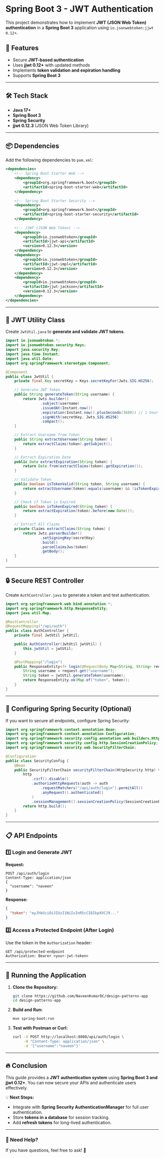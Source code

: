 # Spring Boot 3 - JWT Authentication

This project demonstrates how to implement **JWT (JSON Web Token) authentication** in a **Spring Boot 3** application using `io.jsonwebtoken:jjwt 0.12+`.

## 🚀 Features
- Secure **JWT-based authentication**
- Uses **jjwt 0.12+** with updated methods
- Implements **token validation and expiration handling**
- Supports **Spring Boot 3**

---

## 🛠️ Tech Stack
- **Java 17+**
- **Spring Boot 3**
- **Spring Security**
- **jjwt 0.12.3** (JSON Web Token Library)

---

## 📦 Dependencies
Add the following dependencies to `pom.xml`:

```xml
<dependencies>
    <!-- Spring Boot Starter Web -->
    <dependency>
        <groupId>org.springframework.boot</groupId>
        <artifactId>spring-boot-starter-web</artifactId>
    </dependency>
    
    <!-- Spring Boot Starter Security -->
    <dependency>
        <groupId>org.springframework.boot</groupId>
        <artifactId>spring-boot-starter-security</artifactId>
    </dependency>
    
    <!-- JJWT (JSON Web Token) -->
    <dependency>
        <groupId>io.jsonwebtoken</groupId>
        <artifactId>jjwt-api</artifactId>
        <version>0.12.3</version>
    </dependency>
    <dependency>
        <groupId>io.jsonwebtoken</groupId>
        <artifactId>jjwt-impl</artifactId>
        <version>0.12.3</version>
    </dependency>
    <dependency>
        <groupId>io.jsonwebtoken</groupId>
        <artifactId>jjwt-jackson</artifactId>
        <version>0.12.3</version>
    </dependency>
</dependencies>
```

---

## 🔑 JWT Utility Class
Create `JwtUtil.java` to **generate and validate JWT tokens**.

```java
import io.jsonwebtoken.*;
import io.jsonwebtoken.security.Keys;
import java.security.Key;
import java.time.Instant;
import java.util.Date;
import org.springframework.stereotype.Component;

@Component
public class JwtUtil {
    private final Key secretKey = Keys.secretKeyFor(Jwts.SIG.HS256);

    // Generate JWT Token
    public String generateToken(String username) {
        return Jwts.builder()
                .subject(username)
                .issuedAt(Instant.now())
                .expiration(Instant.now().plusSeconds(3600)) // 1 hour expiry
                .signWith(secretKey, Jwts.SIG.HS256)
                .compact();
    }

    // Extract Username from Token
    public String extractUsername(String token) {
        return extractClaims(token).getSubject();
    }

    // Extract Expiration Date
    public Date extractExpiration(String token) {
        return Date.from(extractClaims(token).getExpiration());
    }

    // Validate Token
    public boolean isTokenValid(String token, String username) {
        return extractUsername(token).equals(username) && !isTokenExpired(token);
    }

    // Check if Token is Expired
    public boolean isTokenExpired(String token) {
        return extractExpiration(token).before(new Date());
    }

    // Extract All Claims
    private Claims extractClaims(String token) {
        return Jwts.parserBuilder()
                .setSigningKey(secretKey)
                .build()
                .parseClaimsJws(token)
                .getBody();
    }
}
```

---

## 🔒 Secure REST Controller
Create `AuthController.java` to generate a token and test authentication.

```java
import org.springframework.web.bind.annotation.*;
import org.springframework.http.ResponseEntity;
import java.util.Map;

@RestController
@RequestMapping("/api/auth")
public class AuthController {
    private final JwtUtil jwtUtil;

    public AuthController(JwtUtil jwtUtil) {
        this.jwtUtil = jwtUtil;
    }

    @PostMapping("/login")
    public ResponseEntity<?> login(@RequestBody Map<String, String> request) {
        String username = request.get("username");
        String token = jwtUtil.generateToken(username);
        return ResponseEntity.ok(Map.of("token", token));
    }
}
```

---

## 🔧 Configuring Spring Security (Optional)
If you want to secure all endpoints, configure Spring Security:

```java
import org.springframework.context.annotation.Bean;
import org.springframework.context.annotation.Configuration;
import org.springframework.security.config.annotation.web.builders.HttpSecurity;
import org.springframework.security.config.http.SessionCreationPolicy;
import org.springframework.security.web.SecurityFilterChain;

@Configuration
public class SecurityConfig {
    @Bean
    public SecurityFilterChain securityFilterChain(HttpSecurity http) throws Exception {
        http
            .csrf().disable()
            .authorizeHttpRequests(auth -> auth
                .requestMatchers("/api/auth/login").permitAll()
                .anyRequest().authenticated()
            )
            .sessionManagement().sessionCreationPolicy(SessionCreationPolicy.STATELESS);
        return http.build();
    }
}
```

---

## 📋 API Endpoints

### 1️⃣ **Login and Generate JWT**
**Request:**
```http
POST /api/auth/login
Content-Type: application/json
{
  "username": "naveen"
}
```

**Response:**
```json
{
  "token": "eyJhbGciOiJIUzI1NiIsInR5cCI6IkpXVCJ9..."
}
```

### 2️⃣ **Access a Protected Endpoint (After Login)**
Use the token in the `Authorization` header:
```http
GET /api/protected-endpoint
Authorization: Bearer <your-jwt-token>
```

---

## 🚀 Running the Application
1. **Clone the Repository:**
   ```sh
   git clone https://github.com/NaveenKumarDC/design-patterns-app
   cd design-patterns-app
   ```

2. **Build and Run:**
   ```sh
   mvn spring-boot:run
   ```

3. **Test with Postman or Curl:**
   ```sh
   curl -X POST http://localhost:8080/api/auth/login \
        -H "Content-Type: application/json" \
        -d '{"username":"naveen"}'
   ```

---

## 🔥 Conclusion
This guide provides a **JWT authentication system** using **Spring Boot 3 and jjwt 0.12+**. You can now secure your APIs and authenticate users effectively.

💡 **Next Steps:**
- Integrate with **Spring Security AuthenticationManager** for full user authentication.
- Store **tokens in a database** for session tracking.
- Add **refresh tokens** for long-lived authentication.

---

### 🎯 Need Help?
If you have questions, feel free to ask! 🚀



